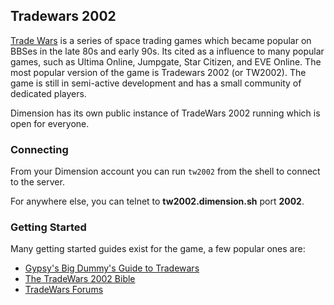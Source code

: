 ## Tradewars 2002

[Trade Wars](https://en.wikipedia.org/wiki/Trade_Wars) is a series of space trading games which became popular on BBSes in the late 80s and early 90s. Its cited as a influence to many popular games, such as Ultima Online, Jumpgate, Star Citizen, and EVE Online. The most popular version of the game is Tradewars 2002 (or TW2002). The game is still in semi-active development and has a small community of dedicated players.

Dimension has its own public instance of TradeWars 2002 running which is open for everyone.  

### Connecting

From your Dimension account you can run `tw2002` from the shell to connect to the server. 

For anywhere else, you can telnet to **tw2002.dimension.sh** port **2002**.

### Getting Started

Many getting started guides exist for the game, a few popular ones are:

* [Gypsy's Big Dummy's Guide to Tradewars](http://wiki.classictw.com/index.php/Gypsy%27s_Big_Dummy%27s_Guide_to_TradeWars_Text)
* [The TradeWars 2002 Bible](http://www.penismightier.com/clme/Trade_Wars/Trade_Wars_2002_Bible.htm)
* [TradeWars Forums](http://www.classictw.com)